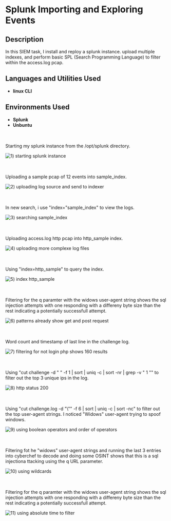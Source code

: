 # Splunk Importing and Exploring Events

<h2>Description</h2>
In this SIEM task, I install and reploy a splunk instance. upload multiple indexes, and perform basic SPL (Search Programming Language) to filter within the access.log pcap.  


<h2>Languages and Utilities Used</h2>

- <b>linux CLI</b>

<h2>Environments Used </h2>

- <b>Splunk</b>
- <b>Unbuntu</b> 

<br />
<br />
Starting my splunk instance from the /opt/splunk directory. 

![1) starting splunk instance](https://github.com/user-attachments/assets/485485ec-e7f3-43ef-a2db-1ffc60f04ce8)

<br />
<br />
Uploading a sample pcap of 12 events into sample_index. 

![2) uploading log source and send to indexer](https://github.com/user-attachments/assets/72dca489-4be1-46b0-a9b1-6eca6b7f7ebf)

<br />
<br />  
In new search, i use "index="sample_index" to view the logs. 

![3) searching sample_index](https://github.com/user-attachments/assets/501f765c-2dce-4ee8-ac89-ca21a078328c)

<br />
<br />
Uploading access.log http pcap into http_sample index. 

![4) uploading more complexe log files](https://github.com/user-attachments/assets/bf80df8c-6977-49d0-ba03-1271ead248d9)

<br />
<br />
Using "index=http_sample" to query the index.

![5) index http_sample](https://github.com/user-attachments/assets/c3df536a-50c2-45a3-8da9-e81a9f94142e)

<br />
<br />
Filtering for the q paramter with the widows user-agent string shows the sql injection attempts with one responding with a differeny byte size than the rest indicating a potentially successfull attempt. 

![6) patterns already show get and post request](https://github.com/user-attachments/assets/2249aed2-68ad-4b29-ba25-b02aef24a042)

<br />
<br />
Word count and timestamp of last line in the challenge log. 

![7) filtering for not login php shows 160 results](https://github.com/user-attachments/assets/d4939433-d123-478e-b203-33b3c4c2e42a)

<br />
<br />  
Using "cut challenge -d " " -f 1 | sort | uniq -c | sort -nr | grep -v " 1 "" to filter out the top 3 unique ips in the log. 

![8) http status  200](https://github.com/user-attachments/assets/802038ee-4337-4d2b-96fe-3ef1095fcb1c)

<br />
<br />
Using "cut challenge.log -d "\"" -f 6 | sort | uniq -c | sort -nc" to filter out the top user-agent strings. I noticed "Widows" user-agent trying to spoof windows. 

![9) using boolean operators and order of operators](https://github.com/user-attachments/assets/573716f7-7f26-4b15-97e1-9d5f466fb0a6)

<br />
<br />
Filtering fot he "widows" user-agent strings and running the last 3 entries into cyberchef to decode and doing some OSINT shows that this is a sql injectiona ttacking using the q URL parameter. 

![10) using wildcards](https://github.com/user-attachments/assets/a65a847d-416f-4dc8-9827-14da9f78583f)

<br />
<br />
Filtering for the q paramter with the widows user-agent string shows the sql injection attempts with one responding with a differeny byte size than the rest indicating a potentially successfull attempt. 

![11) using absolute time to filter](https://github.com/user-attachments/assets/6bfe122f-7c04-4327-9fba-2b0d34811771)

<br />
<br />
